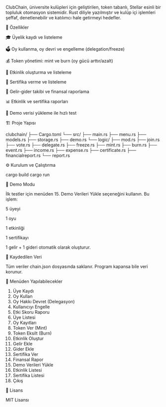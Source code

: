 ClubChain, üniversite kulüpleri için geliştirilen, token tabanlı, Stellar esinli bir topluluk otomasyon sistemidir. Rust diliyle yazılmıştır ve kulüp içi işlemleri şeffaf, denetlenebilir ve katılımcı hale getirmeyi hedefler.

🚀 Özellikler

🎓 Üyelik kaydı ve listeleme

🗳️ Oy kullanma, oy devri ve engelleme (delegation/freeze)

💰 Token yönetimi: mint ve burn (oy gücü arttır/azalt)

📅 Etkinlik oluşturma ve listeleme

📜 Sertifika verme ve listeleme

💼 Gelir-gider takibi ve finansal raporlama

📊 Etkinlik ve sertifika raporları

🧪 Demo verisi yükleme ile hızlı test

🏗 Proje Yapısı

clubchain/
├── Cargo.toml
└── src/
    ├── main.rs
    ├── menu.rs
    ├── models.rs
    ├── storage.rs
    ├── demo.rs
    └── logic/
        ├── mod.rs
        ├── join.rs
        ├── vote.rs
        ├── delegate.rs
        ├── freeze.rs
        ├── mint.rs
        ├── burn.rs
        ├── event.rs
        ├── income.rs
        ├── expense.rs
        ├── certificate.rs
        ├── financialreport.rs
        └── report.rs

⚙️ Kurulum ve Çalıştırma

cargo build
cargo run

🧪 Demo Modu

İlk testler için menüden 15. Demo Verileri Yükle seçeneğini kullanın. Bu işlem:

5 üyeyi

1 oyu

1 etkinliği

1 sertifikayı

1 gelir + 1 gideri otomatik olarak oluşturur.

📂 Kaydedilen Veri

Tüm veriler chain.json dosyasında saklanır. Program kapansa bile veri korunur.

🧭 Menüden Yapılabilecekler

1. Üye Kaydı
2. Oy Kullan
3. Oy Hakkı Devret (Delegasyon)
4. Kullanıcıyı Engelle
5. Etki Skoru Raporu
6. Üye Listesi
7. Oy Kayıtları
8. Token Ver (Mint)
9. Token Eksilt (Burn)
10. Etkinlik Oluştur
11. Gelir Ekle
12. Gider Ekle
13. Sertifika Ver
14. Finansal Rapor
15. Demo Verileri Yükle
16. Etkinlik Listesi
17. Sertifika Listesi
0. Çıkış

📄 Lisans

MIT Lisansı
